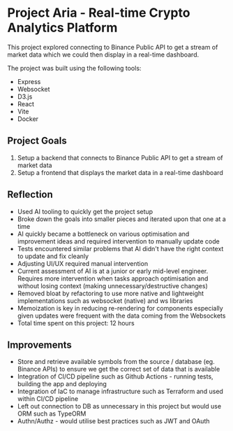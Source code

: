 # Project Aria - Real-time Crypto Analytics Platform

This project explored connecting to Binance Public API to get a stream of market data which we could then display in a real-time dashboard.

The project was built using the following tools:
- Express
- Websocket
- D3.js
- React
- Vite
- Docker

## Project Goals
1) Setup a backend that connects to Binance Public API to get a stream of market data
2) Setup a frontend that displays the market data in a real-time dashboard

## Reflection
- Used AI tooling to quickly get the project setup
- Broke down the goals into smaller pieces and iterated upon that one at a time
- AI quickly became a bottleneck on various optimisation and improvement ideas and required intervention to manually update code
- Tests encountered similar problems that AI didn't have the right context to update and fix cleanly
- Adjusting UI/UX required manual intervention
- Current assessment of AI is at a junior or early mid-level engineer. Requires more intervention when tasks approach optimisation and without losing context (making unnecessary/destructive changes)
- Removed bloat by refactoring to use more native and lightweight implementations such as websocket (native) and ws libraries
- Memoization is key in reducing re-rendering for components especially given updates were frequent with the data coming from the Websockets
- Total time spent on this project: 12 hours

## Improvements
- Store and retrieve available symbols from the source / database (eg. Binance APIs) to ensure we get the correct set of data that is available
- Integration of CI/CD pipeline such as Github Actions - running tests, building the app and deploying
- Integration of IaC to manage infrastructure such as Terraform and used within CI/CD pipeline
- Left out connection to DB as unnecessary in this project but would use ORM such as TypeORM
- Authn/Authz - would utilise best practices such as JWT and OAuth
